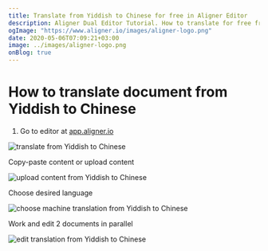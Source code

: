 ```yaml
---
title: Translate from Yiddish to Chinese for free in Aligner Editor
description: Aligner Dual Editor Tutorial. How to translate for free from Yiddish to Chinese. Aligner is multilingual document management platform. 
ogImage: "https://www.aligner.io/images/aligner-logo.png"
date: 2020-05-06T07:09:21+03:00
image: ../images/aligner-logo.png
onBlog: true
---
```


# How to translate document from Yiddish to Chinese

1. Go to editor at [app.aligner.io](https://app.aligner.io "Aligner App web page")

![translate from Yiddish to Chinese](../aligner-blank-editor.png "translate from Yiddish to Chinese")

Copy-paste content or upload content

![upload content from Yiddish to Chinese](../aligner-uploaded-document.png "upload content from Yiddish to Chinese")

Choose desired language

![choose machine translation from Yiddish to Chinese](../aligner-language-dropdown.png "choose machine translation from Yiddish to Chinese")

Work and edit 2 documents in parallel

![edit translation from Yiddish to Chinese](../aligner-double-sitded-editor.png "edit translation from Yiddish to Chinese")

